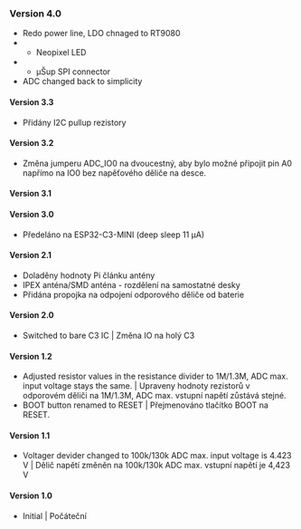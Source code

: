 ### Version 4.0
- Redo power line, LDO chnaged to RT9080
- + Neopixel LED
- + µŠup SPI connector
- ADC changed back to simplicity
#### Version 3.3
- Přidány I2C pullup rezistory
#### Version 3.2
- Změna jumperu ADC_IO0 na dvoucestný, aby bylo možné připojit pin A0 napřímo na IO0 bez napěťového děliče na desce.
#### Version 3.1
#### Version 3.0
- Předeláno na ESP32-C3-MINI (deep sleep 11 µA)
#### Version 2.1
- Doladěny hodnoty Pi článku antény
- IPEX anténa/SMD anténa - rozdělení na samostatné desky
- Přidána propojka na odpojení odporového děliče od baterie
#### Version 2.0
- Switched to bare C3 IC | Změna IO na holý C3
#### Version 1.2
- Adjusted resistor values in the resistance divider to 1M/1.3M, ADC max. input voltage stays the same. | Upraveny hodnoty rezistorů v odporovém děliči na 1M/1.3M, ADC max. vstupní napětí zůstává stejné. 
- BOOT button renamed to RESET | Přejmenováno tlačítko BOOT na RESET.
#### Version 1.1
- Voltager devider changed to 100k/130k ADC max. input voltage is 4.423 V | Dělič napětí změněn na 100k/130k ADC max. vstupní napětí je 4,423 V
#### Version 1.0
- Initial | Počáteční
